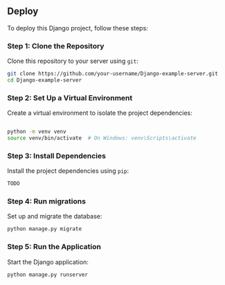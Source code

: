 ## Deploy

To deploy this Django project, follow these steps:

### Step 1: Clone the Repository

Clone this repository to your server using `git`:

```bash
git clone https://github.com/your-username/Django-example-server.git
cd Django-example-server
```
### Step 2: Set Up a Virtual Environment

Create a virtual environment to isolate the project dependencies:
```bash

python -m venv venv
source venv/bin/activate  # On Windows: venv\Scripts\activate
```

### Step 3: Install Dependencies
Install the project dependencies using `pip`:

```bash
TODO
```

### Step 4: Run migrations
Set up and migrate the database:


```bash
python manage.py migrate
```

### Step 5: Run the Application
Start the Django application:

```bash
python manage.py runserver
```
